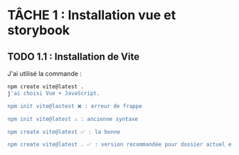 # TÂCHE 1 : Installation vue et storybook

## TODO 1.1 : Installation de Vite

J'ai utilisé la commande :
```bash
npm create vite@latest .
j'ai choisi Vue + JavaScript.

npm init vite@lastest ❌ : erreur de frappe

npm init vite@latest ⚠️ : ancienne syntaxe

npm create vite@latest ✅ : la bonne

npm create vite@latest . ✅ : version recommandée pour dossier actuel et celle que j'ai installée
